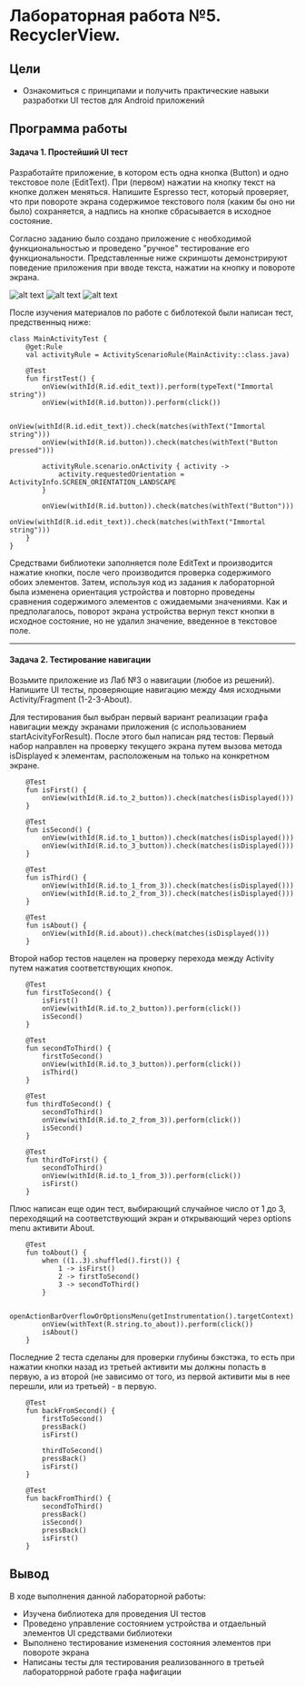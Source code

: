 # Лабораторная работа №5. RecyclerView.
## Цели
  - Ознакомиться с принципами и получить практические навыки разработки UI тестов для Android приложений
## Программа работы
#### Задача 1. Простейший UI тест
Разработайте приложение, в котором есть одна кнопка (Button) и одно текстовое поле (EditText). При (первом) нажатии на кнопку текст на кнопке должен меняться. Напишите Espresso тест, который проверяет, что при повороте экрана содержимое текстового поля (каким бы оно ни было) сохраняется, а надпись на кнопке сбрасывается в исходное состояние.

Согласно заданию было создано приложение с необходимой функциональностью и проведено "ручное" тестирование его функциональности. Представленные ниже скриншоты демонстрируют поведение приложения при вводе текста, нажатии на кнопку и повороте экрана.

![alt text](1.png)
![alt text](2.png)
![alt text](3.png)

После изучения материалов по работе с библотекой были написан тест, предственныq ниже:

```
class MainActivityTest {
    @get:Rule
    val activityRule = ActivityScenarioRule(MainActivity::class.java)

    @Test
    fun firstTest() {
        onView(withId(R.id.edit_text)).perform(typeText("Immortal string"))
        onView(withId(R.id.button)).perform(click())

        onView(withId(R.id.edit_text)).check(matches(withText("Immortal string")))
        onView(withId(R.id.button)).check(matches(withText("Button pressed")))

        activityRule.scenario.onActivity { activity ->
            activity.requestedOrientation = ActivityInfo.SCREEN_ORIENTATION_LANDSCAPE
        }

        onView(withId(R.id.button)).check(matches(withText("Button")))
        onView(withId(R.id.edit_text)).check(matches(withText("Immortal string")))
    }
}
```

Средствами библиотеки заполняется поле EditText и производится нажатие кнопки, после чего производится проверка содержимого обоих элементов. Затем, используя код из задания к лабораторной была изменена ориентация устройства и повторно проведены сравнения содержимого элементов с ожидаемыми значениями. Как и предполагалось, поворот экрана устройства вернул текст кнопки в исходное состояние, но не удалил значение, введенное в текстовое поле. 

___

#### Задача 2. Тестирование навигации
Возьмите приложение из Лаб №3 о навигации (любое из решений). Напишите UI тесты, проверяющие навигацию между 4мя исходными Activity/Fragment (1-2-3-About). 

Для тестирования был выбран первый вариант реализации графа навигации между экранами приложения (с использованием startAcivityForResult). После этого был написан ряд тестов:
Первый набор направлен на проверку текущего экрана путем вызова метода isDisplayed к элементам, расположеным на только на конкретном экране.
```
    @Test
    fun isFirst() {
        onView(withId(R.id.to_2_button)).check(matches(isDisplayed()))
    }

    @Test
    fun isSecond() {
        onView(withId(R.id.to_1_button)).check(matches(isDisplayed()))
        onView(withId(R.id.to_3_button)).check(matches(isDisplayed()))
    }

    @Test
    fun isThird() {
        onView(withId(R.id.to_1_from_3)).check(matches(isDisplayed()))
        onView(withId(R.id.to_2_from_3)).check(matches(isDisplayed()))
    }

    @Test
    fun isAbout() {
        onView(withId(R.id.about)).check(matches(isDisplayed()))
    }
```

Второй набор тестов нацелен на проверку перехода между Activity путем нажатия соответствующих кнопок.
```
    @Test
    fun firstToSecond() {
        isFirst()
        onView(withId(R.id.to_2_button)).perform(click())
        isSecond()
    }

    @Test
    fun secondToThird() {
        firstToSecond()
        onView(withId(R.id.to_3_button)).perform(click())
        isThird()
    }

    @Test
    fun thirdToSecond() {
        secondToThird()
        onView(withId(R.id.to_2_from_3)).perform(click())
        isSecond()
    }

    @Test
    fun thirdToFirst() {
        secondToThird()
        onView(withId(R.id.to_1_from_3)).perform(click())
        isFirst()
    }

```

Плюс написан еще один тест, выбирающий случайное число от 1 до 3, переходящий на соответствующий экран и открывающий через options menu активити About.
```
    @Test
    fun toAbout() {
        when ((1..3).shuffled().first()) {
            1 -> isFirst()
            2 -> firstToSecond()
            3 -> secondToThird()
        }

        openActionBarOverflowOrOptionsMenu(getInstrumentation().targetContext)
        onView(withText(R.string.to_about)).perform(click())
        isAbout()
    }
```

Последние 2 теста сделаны для проверки глубины бэкстэка, то есть при нажатии кнопки назад из третьей активити мы должны попасть в первую, а из второй (не зависимо от того, из первой активити мы в нее перешли, или из третьей) - в первую.
```
    @Test
    fun backFromSecond() {
        firstToSecond()
        pressBack()
        isFirst()
        
        thirdToSecond()
        pressBack()
        isFirst()
    }

    @Test
    fun backFromThird() {
        secondToThird()
        pressBack()
        isSecond()
        pressBack()
        isFirst()
    }
```

## Вывод
В ходе выполнения данной лабораторной работы:
   - Изучена библиотека для проведения UI тестов
   - Проведено управление состоянием устройства и отдаельный элементов UI средствами библиотеки
   - Выполнено тестирование изменения состояния элементов при повороте экрана
   - Написаны тесты для тестирования реализованного в третьей лабораторрной работе графа нафигации